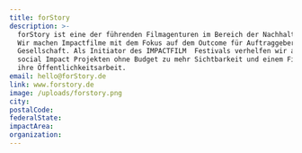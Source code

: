 ```yaml
---
title: forStory
description: >-
  forStory ist eine der führenden Filmagenturen im Bereich der Nachhaltigkeit.
  Wir machen Impactfilme mit dem Fokus auf dem Outcome für Auftraggeber und
  Gesellschaft. Als Initiator des IMPACTFILM  Festivals verhelfen wir auch
  social Impact Projekten ohne Budget zu mehr Sichtbarkeit und einem Film für
  ihre Öffentlichkeitsarbeit. 
email: hello@forStory.de
link: www.forstory.de
image: /uploads/forstory.png
city:
postalCode:
federalState:
impactArea:
organization:
---
```


